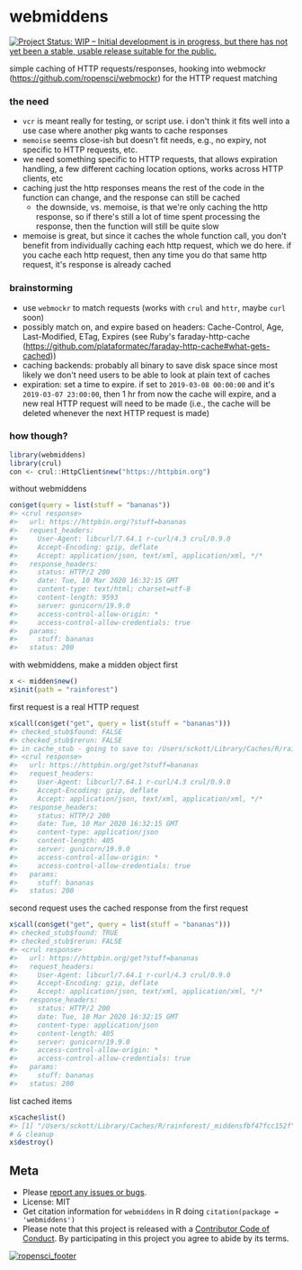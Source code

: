 webmiddens
==========




[![Project Status: WIP – Initial development is in progress, but there has not yet been a stable, usable release suitable for the public.](https://www.repostatus.org/badges/latest/wip.svg)](https://www.repostatus.org/#wip)

simple caching of HTTP requests/responses, hooking into webmockr (https://github.com/ropensci/webmockr)
for the HTTP request matching

### the need

- `vcr` is meant really for testing, or script use. i don't think it fits
well into a use case where another pkg wants to cache responses
- `memoise` seems close-ish but doesn't fit needs, e.g., no expiry, not specific
to HTTP requests, etc.
- we need something specific to HTTP requests, that allows expiration handling, a few different caching location options, works across HTTP clients, etc
- caching just the http responses means the rest of the code in the function can change, and the response can still be cached
    - the downside, vs. memoise, is that we're only caching the http response, so if there's still a lot of time spent processing the response, then the function will still be quite slow
- memoise is great, but since it caches the whole function call, you don't benefit from individually caching each http request, which we do here. if you cache each http request, then any time you do that same http request, it's response is already cached

### brainstorming

- use `webmockr` to match requests (works with `crul` and `httr`, maybe `curl` soon)
- possibly match on, and expire based on headers: Cache-Control, Age, Last-Modified,
ETag, Expires (see Ruby's faraday-http-cache (https://github.com/plataformatec/faraday-http-cache#what-gets-cached))
- caching backends: probably all binary to save disk space since most likely
we don't need users to be able to look at plain text of caches
- expiration: set a time to expire. if set to `2019-03-08 00:00:00` and it's
`2019-03-07 23:00:00`, then 1 hr from now the cache will expire, and a new real HTTP
request will need to be made (i.e., the cache will be deleted whenever the next
HTTP request is made)

### how though?


```r
library(webmiddens)
library(crul)
con <- crul::HttpClient$new("https://httpbin.org")
```

without webmiddens


```r
con$get(query = list(stuff = "bananas"))
#> <crul response> 
#>   url: https://httpbin.org/?stuff=bananas
#>   request_headers: 
#>     User-Agent: libcurl/7.64.1 r-curl/4.3 crul/0.9.0
#>     Accept-Encoding: gzip, deflate
#>     Accept: application/json, text/xml, application/xml, */*
#>   response_headers: 
#>     status: HTTP/2 200 
#>     date: Tue, 10 Mar 2020 16:32:15 GMT
#>     content-type: text/html; charset=utf-8
#>     content-length: 9593
#>     server: gunicorn/19.9.0
#>     access-control-allow-origin: *
#>     access-control-allow-credentials: true
#>   params: 
#>     stuff: bananas
#>   status: 200
```

with webmiddens, make a midden object first


```r
x <- midden$new()
x$init(path = "rainforest")
```



first request is a real HTTP request


```r
x$call(con$get("get", query = list(stuff = "bananas")))
#> checked_stub$found: FALSE
#> checked_stub$rerun: FALSE
#> in cache_stub - going to save to: /Users/sckott/Library/Caches/R/rainforest/_middensfbf47fcc152f
#> <crul response> 
#>   url: https://httpbin.org/get?stuff=bananas
#>   request_headers: 
#>     User-Agent: libcurl/7.64.1 r-curl/4.3 crul/0.9.0
#>     Accept-Encoding: gzip, deflate
#>     Accept: application/json, text/xml, application/xml, */*
#>   response_headers: 
#>     status: HTTP/2 200 
#>     date: Tue, 10 Mar 2020 16:32:15 GMT
#>     content-type: application/json
#>     content-length: 405
#>     server: gunicorn/19.9.0
#>     access-control-allow-origin: *
#>     access-control-allow-credentials: true
#>   params: 
#>     stuff: bananas
#>   status: 200
```

second request uses the cached response from the first request


```r
x$call(con$get("get", query = list(stuff = "bananas")))
#> checked_stub$found: TRUE
#> checked_stub$rerun: FALSE
#> <crul response> 
#>   url: https://httpbin.org/get?stuff=bananas
#>   request_headers: 
#>     User-Agent: libcurl/7.64.1 r-curl/4.3 crul/0.9.0
#>     Accept-Encoding: gzip, deflate
#>     Accept: application/json, text/xml, application/xml, */*
#>   response_headers: 
#>     status: HTTP/2 200 
#>     date: Tue, 10 Mar 2020 16:32:15 GMT
#>     content-type: application/json
#>     content-length: 405
#>     server: gunicorn/19.9.0
#>     access-control-allow-origin: *
#>     access-control-allow-credentials: true
#>   params: 
#>     stuff: bananas
#>   status: 200
```

list cached items


```r
x$cache$list()
#> [1] "/Users/sckott/Library/Caches/R/rainforest/_middensfbf47fcc152f"
# & cleanup
x$destroy()
```

## Meta

* Please [report any issues or bugs](https://github.com/ropensci/webmiddens/issues).
* License: MIT
* Get citation information for `webmiddens` in R doing `citation(package = 'webmiddens')`
* Please note that this project is released with a [Contributor Code of Conduct][coc].
By participating in this project you agree to abide by its terms.

[![ropensci_footer](https://ropensci.org/public_images/github_footer.png)](https://ropensci.org)

[coc]: https://github.com/ropenscilabs/webmiddens/blob/master/CODE_OF_CONDUCT.md
